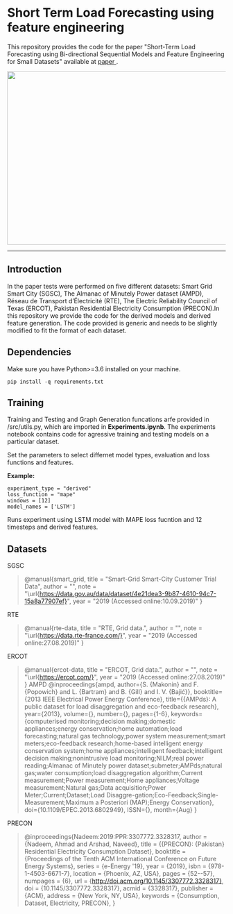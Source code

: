 # Short Term Load Forecasting using feature engineering 

This repository provides the code for the paper "Short-Term Load Forecasting using Bi-directional Sequential Models and Feature Engineering for Small Datasets" available at <a href=
https://arxiv.org/pdf/2011.14137v1.pdf> paper </a>.

<img src="https://github.com/manastahir/Short-Term-Load-Forecasting/blob/master/alt/Architechure.png" width="800" height="400">

<hr/>

## Introduction 
In the paper tests were performed on five different datasets: Smart Grid Smart City (SGSC), The Almanac of Minutely Power dataset (AMPD), Réseau de Transport d’Électricité (RTE),
The Electric Reliability Council of Texas (ERCOT), Pakistan Residential Electricity Consumption (PRECON).In this repository we provide the code for the derived models and 
derived feature generation. The code provided is generic and needs to be slightly modified to fit the format of each dataset.  

## Dependencies
Make sure you have Python>=3.6 installed on your machine.
```shell
pip install -q requirements.txt
```
## Training
Training and Testing and Graph Generation funcations arfe provided in /src/utils.py, which are imported in <b>Experiments.ipynb</b>. The experiments notebook contains code for 
agressive training and testing models on a particular dataset.

Set the parameters to select differnet model types, evaluation and loss functions and features. 

<b>Example:</b> 

```shell
experiment_type = "derived"
loss_function = "mape"
windows = [12]
model_names = ['LSTM']
```
Runs experiment using LSTM model with MAPE loss fucntion and 12 timesteps and derived features.

## Datasets

SGSC
>@manual{smart_grid,
    title  = "Smart-Grid Smart-City Customer Trial Data",
    author = "",
    note   = "\url{https://data.gov.au/data/dataset/4e21dea3-9b87-4610-94c7-15a8a77907ef}",
    year   = "2019 (Accessed online:10.09.2019)"
}

RTE
>@manual{rte-data,
    title  = "RTE, Grid data.",
    author = "",
    note   = "\url{https://data.rte-france.com/}",
    year   = "2019 (Accessed online:27.08.2019)"
}

ERCOT
>@manual{ercot-data,
    title  = "ERCOT, Grid data.",
    author = "",
    note   = "\url{https://ercot.com/}",
    year   = "2019 (Accessed online:27.08.2019)"
} 
AMPD
>@inproceedings{ampd,
    author={S. {Makonin} and F. {Popowich} and L. {Bartram} and B. {Gill} and I. V. {Bajić}},
    booktitle={2013 IEEE Electrical Power Energy Conference},
    title={{AMPds}: A public dataset for load disaggregation and eco-feedback research},
    year={2013},
    volume={},
    number={},
    pages={1-6},
    keywords={computerised monitoring;decision making;domestic appliances;energy conservation;home automation;load forecasting;natural gas technology;power system measurement;smart meters;eco-feedback research;home-based intelligent energy conservation system;home appliances;intelligent feedback;intelligent decision making;nonintrusive load monitoring;NILM;real power reading;Almanac of Minutely power dataset;submeter;AMPds;natural gas;water consumption;load disaggregation algorithm;Current measurement;Power measurement;Home appliances;Voltage measurement;Natural gas;Data acquisition;Power Meter;Current;Dataset;Load Disaggre-gation;Eco-Feedback;Single-Measurement;Maximum a Posteriori (MAP);Energy Conservation},
    doi={10.1109/EPEC.2013.6802949},
    ISSN={},
    month={Aug}
}

PRECON
>@inproceedings{Nadeem:2019:PPR:3307772.3328317,
    author = {Nadeem, Ahmad and Arshad, Naveed},
    title = {{PRECON}: {Pakistan} Residential Electricity Consumption Dataset},
    booktitle = {Proceedings of the Tenth ACM International Conference on Future Energy Systems},
    series = {e-Energy '19},
    year = {2019},
    isbn = {978-1-4503-6671-7},
    location = {Phoenix, AZ, USA},
    pages = {52--57},
    numpages = {6},
    url = {http://doi.acm.org/10.1145/3307772.3328317},
    doi = {10.1145/3307772.3328317},
    acmid = {3328317},
    publisher = {ACM},
    address = {New York, NY, USA},
    keywords = {Consumption, Dataset, Electricity, PRECON},
}


